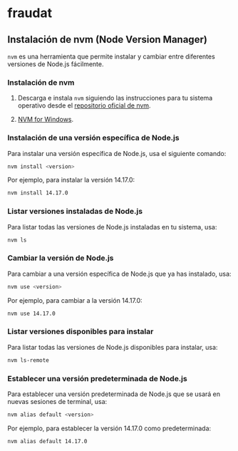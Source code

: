 # fraudat

## Instalación de nvm (Node Version Manager)

`nvm` es una herramienta que permite instalar y cambiar entre diferentes versiones de Node.js fácilmente.

### Instalación de nvm

1. Descarga e instala `nvm` siguiendo las instrucciones para tu sistema operativo desde el [repositorio oficial de nvm](https://github.com/nvm-sh/nvm#installing-and-updating).

2. [NVM for Windows](https://github.com/coreybutler/nvm-windows).

### Instalación de una versión específica de Node.js

Para instalar una versión específica de Node.js, usa el siguiente comando:

```sh
nvm install <version>
```

Por ejemplo, para instalar la versión 14.17.0:

```sh
nvm install 14.17.0
```

### Listar versiones instaladas de Node.js

Para listar todas las versiones de Node.js instaladas en tu sistema, usa:

```sh
nvm ls
```

### Cambiar la versión de Node.js

Para cambiar a una versión específica de Node.js que ya has instalado, usa:

```sh
nvm use <version>
```

Por ejemplo, para cambiar a la versión 14.17.0:

```sh
nvm use 14.17.0
```

### Listar versiones disponibles para instalar

Para listar todas las versiones de Node.js disponibles para instalar, usa:

```sh
nvm ls-remote
```

### Establecer una versión predeterminada de Node.js

Para establecer una versión predeterminada de Node.js que se usará en nuevas sesiones de terminal, usa:

```sh
nvm alias default <version>
```

Por ejemplo, para establecer la versión 14.17.0 como predeterminada:

```sh
nvm alias default 14.17.0
```